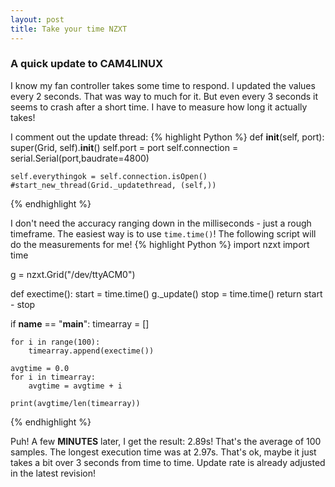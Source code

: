 ```yaml
---
layout: post
title: Take your time NZXT
---
```


### A quick update to CAM4LINUX

I know my fan controller takes some time to respond. I updated the values every 2 seconds. That was way to much for it. But even every 3 seconds it seems to crash after a short time. I have to measure how long it actually takes!

I comment out the update thread:
{% highlight Python %}
def __init__(self, port):
    super(Grid, self).__init__()
    self.port = port
    self.connection = serial.Serial(port,baudrate=4800)
    
    self.everythingok = self.connection.isOpen()
    #start_new_thread(Grid._updatethread, (self,))

{% endhighlight %}

I don't need the accuracy ranging down in the milliseconds - just a rough timeframe. The easiest way is to use `time.time()`!
The following script will do the measurements for me!
{% highlight Python %}
import nzxt
import time

g = nzxt.Grid("/dev/ttyACM0")

def exectime():
	start = time.time()
	g._update()
	stop = time.time()
	return start - stop

if __name__ == "__main__":
	timearray = []

	for i in range(100):
		timearray.append(exectime())

    avgtime = 0.0
	for i in timearray:
        avgtime = avgtime + i

    print(avgtime/len(timearray))

{% endhighlight %}

Puh! A few <b>MINUTES</b> later, I get the result: 2.89s! That's the average of 100 samples. The longest execution time was at 2.97s. That's ok, maybe it just takes a bit over 3 seconds from time to time. Update rate is already adjusted in the latest revision!
